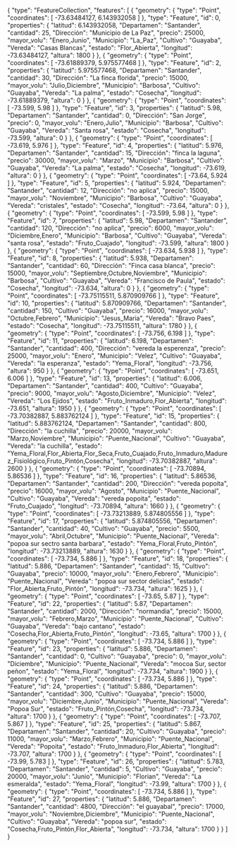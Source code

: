 {
  "type": "FeatureCollection",
  "features": [
    {
      "geometry": {
        "type": "Point",
        "coordinates": [
          -73.63484127,
          6.143932058
        ]
      },
      "type": "Feature",
      "id": 0,
      "properties": {
        "latitud": 6.143932058,
        "Departamen": "Santander",
        "cantidad": 25,
        "Dirección": "Municipio de La Paz",
        "precio": 25000,
        "mayor_volu": "Enero,Junio",
        "Municipio": "La_Paz",
        "Cultivo": "Guayaba",
        "Vereda": "Casas Blancas",
        "estado": "Flor_Abierta",
        "longitud": -73.63484127,
        "altura": 1800
      }
    },
    {
      "geometry": {
        "type": "Point",
        "coordinates": [
          -73.61889379,
          5.975577468
        ]
      },
      "type": "Feature",
      "id": 2,
      "properties": {
        "latitud": 5.975577468,
        "Departamen": "Santander",
        "cantidad": 30,
        "Dirección": "La finca florida",
        "precio": 15000,
        "mayor_volu": "Julio,Diciembre",
        "Municipio": "Barbosa",
        "Cultivo": "Guayaba",
        "Vereda": "La palma",
        "estado": "Cosecha",
        "longitud": -73.61889379,
        "altura": 0
      }
    },
    {
      "geometry": {
        "type": "Point",
        "coordinates": [
          -73.599,
          5.98
        ]
      },
      "type": "Feature",
      "id": 3,
      "properties": {
        "latitud": 5.98,
        "Departamen": "Santander",
        "cantidad": 0,
        "Dirección": "San Jorge",
        "precio": 0,
        "mayor_volu": "Enero,Julio",
        "Municipio": "Barbosa",
        "Cultivo": "Guayaba",
        "Vereda": "Santa rosa",
        "estado": "Cosecha",
        "longitud": -73.599,
        "altura": 0
      }
    },
    {
      "geometry": {
        "type": "Point",
        "coordinates": [
          -73.619,
          5.976
        ]
      },
      "type": "Feature",
      "id": 4,
      "properties": {
        "latitud": 5.976,
        "Departamen": "Santander",
        "cantidad": 15,
        "Dirección": "finca la laguna",
        "precio": 30000,
        "mayor_volu": "Marzo",
        "Municipio": "Barbosa",
        "Cultivo": "Guayaba",
        "Vereda": "La palma",
        "estado": "Cosecha",
        "longitud": -73.619,
        "altura": 0
      }
    },
    {
      "geometry": {
        "type": "Point",
        "coordinates": [
          -73.64,
          5.924
        ]
      },
      "type": "Feature",
      "id": 5,
      "properties": {
        "latitud": 5.924,
        "Departamen": "Santander",
        "cantidad": 12,
        "Dirección": "no aplica",
        "precio": 15000,
        "mayor_volu": "Noviembre",
        "Municipio": "Barbosa",
        "Cultivo": "Guayaba",
        "Vereda": "cristales",
        "estado": "Cosecha",
        "longitud": -73.64,
        "altura": 0
      }
    },
    {
      "geometry": {
        "type": "Point",
        "coordinates": [
          -73.599,
          5.98
        ]
      },
      "type": "Feature",
      "id": 7,
      "properties": {
        "latitud": 5.98,
        "Departamen": "Santander",
        "cantidad": 120,
        "Dirección": "no aplica",
        "precio": 6000,
        "mayor_volu": "Diciembre,Enero",
        "Municipio": "Barbosa",
        "Cultivo": "Guayaba",
        "Vereda": "santa rosa",
        "estado": "Fruto_Cuajado",
        "longitud": -73.599,
        "altura": 1800
      }
    },
    {
      "geometry": {
        "type": "Point",
        "coordinates": [
          -73.634,
          5.938
        ]
      },
      "type": "Feature",
      "id": 8,
      "properties": {
        "latitud": 5.938,
        "Departamen": "Santander",
        "cantidad": 60,
        "Dirección": "Finca casa blanca",
        "precio": 15000,
        "mayor_volu": "Septiembre,Octubre,Noviembre",
        "Municipio": "Barbosa",
        "Cultivo": "Guayaba",
        "Vereda": "Francisco de Paula",
        "estado": "Cosecha",
        "longitud": -73.634,
        "altura": 0
      }
    },
    {
      "geometry": {
        "type": "Point",
        "coordinates": [
          -73.75115511,
          5.870909766
        ]
      },
      "type": "Feature",
      "id": 10,
      "properties": {
        "latitud": 5.870909766,
        "Departamen": "Santander",
        "cantidad": 150,
        "Cultivo": "Guayaba",
        "precio": 16000,
        "mayor_volu": "Octubre,Febrero",
        "Municipio": "Jesus_Maria",
        "Vereda": "Bravo Paes",
        "estado": "Cosecha",
        "longitud": -73.75115511,
        "altura": 1780
      }
    },
    {
      "geometry": {
        "type": "Point",
        "coordinates": [
          -73.756,
          6.198
        ]
      },
      "type": "Feature",
      "id": 11,
      "properties": {
        "latitud": 6.198,
        "Departamen": "Santander",
        "cantidad": 400,
        "Dirección": "vereda la esperenza",
        "precio": 25000,
        "mayor_volu": "Enero",
        "Municipio": "Velez",
        "Cultivo": "Guayaba",
        "Vereda": "la esperanza",
        "estado": "Yema_Floral",
        "longitud": -73.756,
        "altura": 950
      }
    },
    {
      "geometry": {
        "type": "Point",
        "coordinates": [
          -73.651,
          6.006
        ]
      },
      "type": "Feature",
      "id": 13,
      "properties": {
        "latitud": 6.006,
        "Departamen": "Santander",
        "cantidad": 400,
        "Cultivo": "Guayaba",
        "precio": 9000,
        "mayor_volu": "Agosto,Diciembre",
        "Municipio": "Velez",
        "Vereda": "Los Ejidos",
        "estado": "Fruto_Inmaduro,Flor_Abierta",
        "longitud": -73.651,
        "altura": 1950
      }
    },
    {
      "geometry": {
        "type": "Point",
        "coordinates": [
          -73.70382887,
          5.883762124
        ]
      },
      "type": "Feature",
      "id": 15,
      "properties": {
        "latitud": 5.883762124,
        "Departamen": "Santander",
        "cantidad": 800,
        "Dirección": "la cuchilla",
        "precio": 20000,
        "mayor_volu": "Marzo,Noviembre",
        "Municipio": "Puente_Nacional",
        "Cultivo": "Guayaba",
        "Vereda": "la cuchilla",
        "estado": "Yema_Floral,Flor_Abierta,Flor_Seca,Fruto_Cuajado,Fruto_Inmaduro,Madurez_Fisiológico,Fruto_Pintón,Cosecha",
        "longitud": -73.70382887,
        "altura": 2600
      }
    },
    {
      "geometry": {
        "type": "Point",
        "coordinates": [
          -73.70894,
          5.86536
        ]
      },
      "type": "Feature",
      "id": 16,
      "properties": {
        "latitud": 5.86536,
        "Departamen": "Santander",
        "cantidad": 200,
        "Dirección": "vereda popoita",
        "precio": 16000,
        "mayor_volu": "Agosto",
        "Municipio": "Puente_Nacional",
        "Cultivo": "Guayaba",
        "Vereda": "vereda popoita",
        "estado": "Fruto_Cuajado",
        "longitud": -73.70894,
        "altura": 1660
      }
    },
    {
      "geometry": {
        "type": "Point",
        "coordinates": [
          -73.73213889,
          5.874805556
        ]
      },
      "type": "Feature",
      "id": 17,
      "properties": {
        "latitud": 5.874805556,
        "Departamen": "Santander",
        "cantidad": 40,
        "Cultivo": "Guayaba",
        "precio": 5500,
        "mayor_volu": "Abril,Octubre",
        "Municipio": "Puente_Nacional",
        "Vereda": "popoa sur sectro santa barbara",
        "estado": "Yema_Floral,Fruto_Pintón",
        "longitud": -73.73213889,
        "altura": 1630
      }
    },
    {
      "geometry": {
        "type": "Point",
        "coordinates": [
          -73.734,
          5.886
        ]
      },
      "type": "Feature",
      "id": 18,
      "properties": {
        "latitud": 5.886,
        "Departamen": "Santander",
        "cantidad": 15,
        "Cultivo": "Guayaba",
        "precio": 10000,
        "mayor_volu": "Enero,Febrero",
        "Municipio": "Puente_Nacional",
        "Vereda": "popoa sur sector delicias",
        "estado": "Flor_Abierta,Fruto_Pintón",
        "longitud": -73.734,
        "altura": 1625
      }
    },
    {
      "geometry": {
        "type": "Point",
        "coordinates": [
          -73.65,
          5.87
        ]
      },
      "type": "Feature",
      "id": 22,
      "properties": {
        "latitud": 5.87,
        "Departamen": "Santander",
        "cantidad": 2000,
        "Dirección": "normandia",
        "precio": 15000,
        "mayor_volu": "Febrero,Marzo",
        "Municipio": "Puente_Nacional",
        "Cultivo": "Guayaba",
        "Vereda": "bajo cantano",
        "estado": "Cosecha,Flor_Abierta,Fruto_Pintón",
        "longitud": -73.65,
        "altura": 1700
      }
    },
    {
      "geometry": {
        "type": "Point",
        "coordinates": [
          -73.734,
          5.886
        ]
      },
      "type": "Feature",
      "id": 23,
      "properties": {
        "latitud": 5.886,
        "Departamen": "Santander",
        "cantidad": 0,
        "Cultivo": "Guayaba",
        "precio": 0,
        "mayor_volu": "Diciembre",
        "Municipio": "Puente_Nacional",
        "Vereda": "mocoa Sur, sector peñon",
        "estado": "Yema_Floral",
        "longitud": -73.734,
        "altura": 1900
      }
    },
    {
      "geometry": {
        "type": "Point",
        "coordinates": [
          -73.734,
          5.886
        ]
      },
      "type": "Feature",
      "id": 24,
      "properties": {
        "latitud": 5.886,
        "Departamen": "Santander",
        "cantidad": 300,
        "Cultivo": "Guayaba",
        "precio": 15000,
        "mayor_volu": "Diciembre,Junio",
        "Municipio": "Puente_Nacional",
        "Vereda": "Popoa Sur",
        "estado": "Fruto_Pintón,Cosecha",
        "longitud": -73.734,
        "altura": 1700
      }
    },
    {
      "geometry": {
        "type": "Point",
        "coordinates": [
          -73.707,
          5.867
        ]
      },
      "type": "Feature",
      "id": 25,
      "properties": {
        "latitud": 5.867,
        "Departamen": "Santander",
        "cantidad": 20,
        "Cultivo": "Guayaba",
        "precio": 11000,
        "mayor_volu": "Marzo,Febrero",
        "Municipio": "Puente_Nacional",
        "Vereda": "Popoita",
        "estado": "Fruto_Inmaduro,Flor_Abierta",
        "longitud": -73.707,
        "altura": 1700
      }
    },
    {
      "geometry": {
        "type": "Point",
        "coordinates": [
          -73.99,
          5.783
        ]
      },
      "type": "Feature",
      "id": 26,
      "properties": {
        "latitud": 5.783,
        "Departamen": "Santander",
        "cantidad": 5,
        "Cultivo": "Guayaba",
        "precio": 20000,
        "mayor_volu": "Junio",
        "Municipio": "Florian",
        "Vereda": "La esmeralda",
        "estado": "Yema_Floral",
        "longitud": -73.99,
        "altura": 1700
      }
    },
    {
      "geometry": {
        "type": "Point",
        "coordinates": [
          -73.734,
          5.886
        ]
      },
      "type": "Feature",
      "id": 27,
      "properties": {
        "latitud": 5.886,
        "Departamen": "Santander",
        "cantidad": 4800,
        "Dirección": "el guayabal",
        "precio": 17000,
        "mayor_volu": "Noviembre,Diciembre",
        "Municipio": "Puente_Nacional",
        "Cultivo": "Guayaba",
        "Vereda": "popoa sur",
        "estado": "Cosecha,Fruto_Pintón,Flor_Abierta",
        "longitud": -73.734,
        "altura": 1700
      }
    }
  ]
}